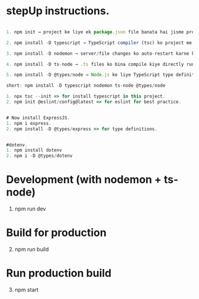 # stepUp instructions.

```javascript

1. npm init → project ke liye ek package.json file banata hai jisme project ki details aur dependencies ka record hota hai.

2. npm install -D typescript → TypeScript compiler (tsc) ko project me dev dependency ke roop me install karta hai.

3. npm install -D nodemon → server/file changes ko auto-restart karne ke liye use hota hai.

4. npm install -D ts-node → .ts files ko bina compile kiye directly run karne ke liye use hota hai.

5. npm install -D @types/node → Node.js ke liye TypeScript type definitions deta hai, taaki autocompletion aur type-checking sahi se ho.

short: npm install -D typescript nodemon ts-node @types/node

1. npx tsc --init => for install typescript in this project.
2. npm init @eslint/config@latest => for eslint for best practice.


# Now install ExpressJS.
1. npm i express.
2. npm install -D @types/express => for type definitions.


#dotenv.
1. npm install dotenv
2. npm i -D @types/dotenv

```


# Development (with nodemon + ts-node)
1. npm run dev

# Build for production
2. npm run build

# Run production build
3. npm start

